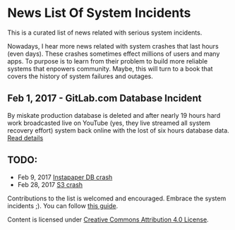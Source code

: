 # News List Of System Incidents
This is a curated list of news related with serious system incidents.

Nowadays, I hear more news related with system crashes that last hours (even days). These crashes sometimes effect millions of users and many apps. To purpose is to learn from their problem to build more reliable systems that enpowers community. Maybe, this will turn to a book that covers the history of system failures and outages. 

## Feb 1, 2017 - GitLab.com Database Incident
By miskate production database is deleted and after nearly 19 hours hard work broadcasted live on YouTube (yes, they live streamed all system recovery effort) system back online with the lost of six hours database data. [Read details](https://github.com/mustilica/NewsListOfSystemIncidents/blob/master/2017-02-01-GitLab.md)

## TODO:
- Feb 9, 2017 [Instapaper DB crash](http://blog.instapaper.com/post/157027537441)
- Feb 28, 2017 [S3 crash](https://aws.amazon.com/message/41926/)

Contributions to the list is welcomed and encouraged. Embrace the system incidents ;). You can follow [this guide](https://github.com/mustilica/NewsListOfSystemIncidents/blob/master/CONTRIBUTING.md).

Content is licensed under [Creative Commons Attribution 4.0 License](https://github.com/mustilica/NewsListOfSystemIncidents/blob/master/LICENSE).
